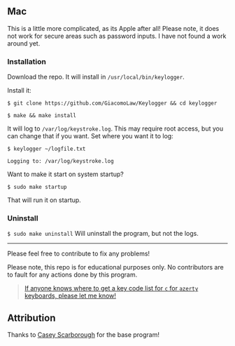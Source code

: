 ## Mac
This is a little more complicated, as its Apple after all! Please note, it does not work for secure areas such as password inputs. I have not found a work around yet.

### Installation
Download the repo. It will install in `/usr/local/bin/keylogger`.

Install it:

`$ git clone https://github.com/GiacomoLaw/Keylogger && cd keylogger`

`$ make && make install`

It will log to `/var/log/keystroke.log`. This may require root access, but you can change that if you want. Set where you want it to log:

`$ keylogger ~/logfile.txt`

`Logging to: /var/log/keystroke.log`

Want to make it start on system startup?

`$ sudo make startup`

That will run it on startup.

### Uninstall
`$ sudo make uninstall`
Will uninstall the program, but not the logs.

---

Please feel free to contribute to fix any problems!

Please note, this repo is for educational purposes only. No contributors are to fault for any actions done by this program.

> [If anyone knows where to get a key code list for `c` for `azerty` keyboards, please let me know!](https://github.com/GiacomoLaw/Keylogger/issues/29)

## Attribution

Thanks to [Casey Scarborough](https://github.com/caseyscarborough/keylogger) for the base program!

